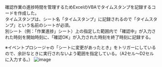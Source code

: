 確認作業の進捗時間を管理するためExcelのVBAでタイムスタンプを記録するコードを作成した。  
タイムスタンプは、シート名「タイムスタンプ」に記録されるので「タイムスタンプ」という名前のシートが必須。  
別シート（例：「作業進捗」シート）上の指定した範囲内で「確認中」が入力された時刻を開始時刻に、「確認OK」が入力された時刻を終了時刻に記録する。  
  
※イベントプロシージャの「シートに変更があったとき」をトリガーにしているので、余計なときに実行されないよう範囲を指定している。（A2セル～D2セルに入力する。） 
![image](https://github.com/user-attachments/assets/5ca6fe57-6a03-49c1-8681-86f3eebe04d6)

